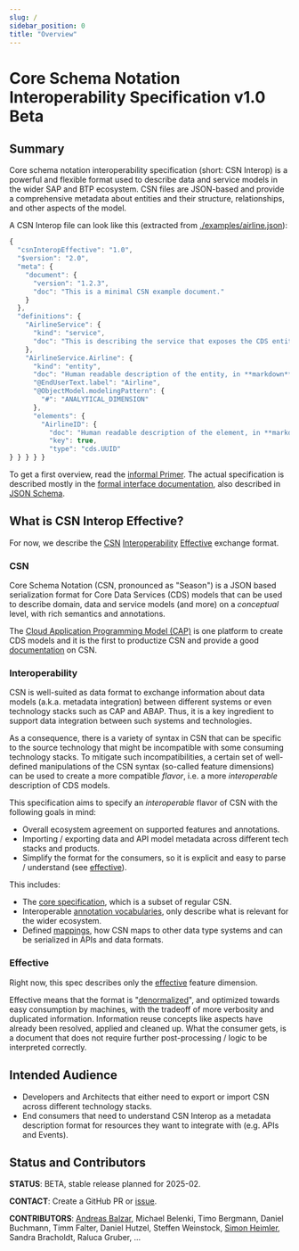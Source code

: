 ```yaml
---
slug: /
sidebar_position: 0
title: "Overview"
---
```


# Core Schema Notation Interoperability Specification v1.0 Beta

## Summary

Core schema notation interoperability specification (short: CSN Interop) is a powerful and flexible format used to describe data and service models in the wider SAP and BTP ecosystem. CSN files are JSON-based and provide a comprehensive metadata about entities and their structure, relationships, and other aspects of the model.

A CSN Interop file can look like this (extracted from [./examples/airline.json](./spec-v1/examples/airline.md)):

```js
{
  "csnInteropEffective": "1.0",
  "$version": "2.0",
  "meta": {
    "document": {
      "version": "1.2.3",
      "doc": "This is a minimal CSN example document."
    }
  },
  "definitions": {
    "AirlineService": {
      "kind": "service",
      "doc": "This is describing the service that exposes the CDS entities through an API."
    },
    "AirlineService.Airline": {
      "kind": "entity",
      "doc": "Human readable description of the entity, in **markdown**.",
      "@EndUserText.label": "Airline",
      "@ObjectModel.modelingPattern": {
        "#": "ANALYTICAL_DIMENSION"
      },
      "elements": {
        "AirlineID": {
          "doc": "Human readable description of the element, in **markdown**.",
          "key": true,
          "type": "cds.UUID"
} } } } }
```

To get a first overview, read the [informal Primer](./primer.md).
The actual specification is described mostly in the [formal interface documentation](./spec-v1/csn-interop-effective.md), also described in [JSON Schema](/spec-v1/csn-interop-effective.schema.json).

## What is CSN Interop Effective?

For now, we describe the [CSN](#csn) [Interoperability](#interoperability) [Effective](#effective) exchange format.

### CSN

Core Schema Notation (CSN, pronounced as "Season") is a JSON based serialization format for Core Data Services (CDS) models that can be used to describe domain, data and service models (and more) on a _conceptual_ level, with rich semantics and annotations.

The [Cloud Application Programming Model (CAP)](https://cap.cloud.sap/docs/cds/) is one platform to create CDS models and it is the first to productize CSN and provide a good [documentation](https://cap.cloud.sap/docs/cds/csn) on CSN.

### Interoperability

CSN is well-suited as data format to exchange information about data models (a.k.a. metadata integration) between different systems or even technology stacks such as CAP and ABAP. Thus, it is a key ingredient to support data integration between such systems and technologies.

As a consequence, there is a variety of syntax in CSN that can be specific to the source technology that might be incompatible with some consuming technology stacks. To mitigate such incompatibilities, a certain set of well-defined manipulations of the CSN syntax (so-called feature dimensions) can be used to create a more compatible _flavor_, i.e. a more _interoperable_ description of CDS models.

This specification aims to specify an _interoperable_ flavor of CSN with the following goals in mind:

- Overall ecosystem agreement on supported features and annotations.
- Importing / exporting data and API model metadata across different tech stacks and products.
- Simplify the format for the consumers, so it is explicit and easy to parse / understand (see [effective](#effective)).

This includes:

- The [core specification](./spec-v1/csn-interop-effective.md), which is a subset of regular CSN.
- Interoperable [annotation vocabularies](./annotations/index.mdx), only describe what is relevant for the wider ecosystem.
- Defined [mappings](./mappings/index.mdx), how CSN maps to other data type systems and can be serialized in APIs and data formats.

### Effective

Right now, this spec describes only the [effective](./spec-v1/csn-interop-effective) feature dimension.

Effective means that the format is "[denormalized](https://en.wikipedia.org/wiki/Denormalization)", and optimized towards easy consumption by machines, with the tradeoff of more verbosity and duplicated information.
Information reuse concepts like aspects have already been resolved, applied and cleaned up. What the consumer gets, is a document that does not require further post-processing / logic to be interpreted correctly.

## Intended Audience

- Developers and Architects that either need to export or import CSN across different technology stacks.
- End consumers that need to understand CSN Interop as a metadata description format for resources they want to integrate with (e.g. APIs and Events).

## Status and Contributors

**STATUS**: <span className="feature-status-beta">BETA</span>, stable release planned for 2025-02.

**CONTACT**: Create a GitHub PR or [issue](https://github.com/SAP/csn-interop-specification/issues).

**CONTRIBUTORS**: [Andreas Balzar](mailto:andreas.balzar@sap.com), Michael Belenki, Timo Bergmann, Daniel Buchmann, Timm Falter, Daniel Hutzel, Steffen Weinstock, [Simon Heimler](mailto:simon.heimler@sap.com), Sandra Bracholdt, Raluca Gruber, ...
